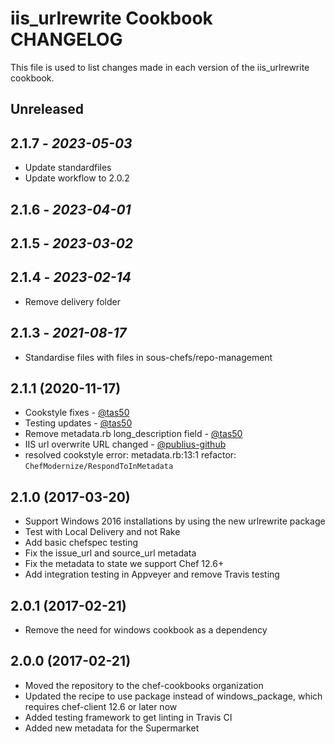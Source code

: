 # iis_urlrewrite Cookbook CHANGELOG

This file is used to list changes made in each version of the iis_urlrewrite cookbook.

## Unreleased

## 2.1.7 - *2023-05-03*

- Update standardfiles
- Update workflow to 2.0.2

## 2.1.6 - *2023-04-01*

## 2.1.5 - *2023-03-02*

## 2.1.4 - *2023-02-14*

- Remove delivery folder

## 2.1.3 - *2021-08-17*

- Standardise files with files in sous-chefs/repo-management

## 2.1.1 (2020-11-17)

- Cookstyle fixes - [@tas50](https://github.com/tas50)
- Testing updates - [@tas50](https://github.com/tas50)
- Remove metadata.rb long_description field - [@tas50](https://github.com/tas50)
- IIS url overwrite URL changed - [@publius-github](https://github.com/publius-github)
- resolved cookstyle error: metadata.rb:13:1 refactor: `ChefModernize/RespondToInMetadata`

## 2.1.0 (2017-03-20)

- Support Windows 2016 installations by using the new urlrewrite package
- Test with Local Delivery and not Rake
- Add basic chefspec testing
- Fix the issue_url and source_url metadata
- Fix the metadata to state we support Chef 12.6+
- Add integration testing in Appveyer and remove Travis testing

## 2.0.1 (2017-02-21)

- Remove the need for windows cookbook as a dependency

## 2.0.0 (2017-02-21)

- Moved the repository to the chef-cookbooks organization
- Updated the recipe to use package instead of windows_package, which requires chef-client 12.6 or later now
- Added testing framework to get linting in Travis CI
- Added new metadata for the Supermarket
